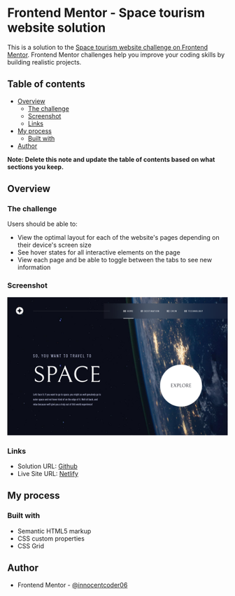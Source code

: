 # Frontend Mentor - Space tourism website solution

This is a solution to the [Space tourism website challenge on Frontend Mentor](https://www.frontendmentor.io/challenges/space-tourism-multipage-website-gRWj1URZ3). Frontend Mentor challenges help you improve your coding skills by building realistic projects. 

## Table of contents

- [Overview](#overview)
  - [The challenge](#the-challenge)
  - [Screenshot](#screenshot)
  - [Links](#links)
- [My process](#my-process)
  - [Built with](#built-with)
- [Author](#author)

**Note: Delete this note and update the table of contents based on what sections you keep.**

## Overview

### The challenge

Users should be able to:

- View the optimal layout for each of the website's pages depending on their device's screen size
- See hover states for all interactive elements on the page
- View each page and be able to toggle between the tabs to see new information

### Screenshot

![](./screenshot.png)

### Links

- Solution URL: [Github](https://github.com/innocentcoder06/space-tourism-website-main)
- Live Site URL: [Netlify](https://nanthagopal-s-space.netlify.app/)

## My process

### Built with

- Semantic HTML5 markup
- CSS custom properties
- CSS Grid

## Author

- Frontend Mentor - [@innocentcoder06](https://www.frontendmentor.io/profile/innocentcoder06)
